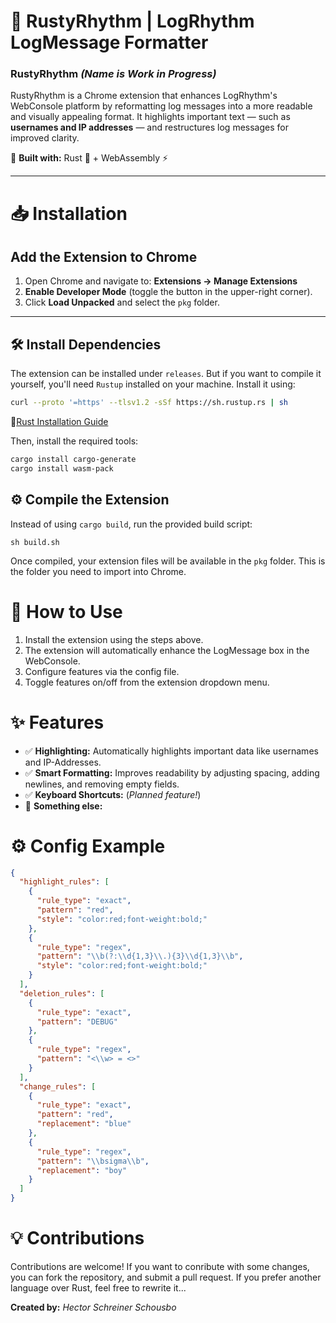 # 🚀 RustyRhythm | LogRhythm LogMessage Formatter
### **RustyRhythm** *(Name is Work in Progress)*

RustyRhythm is a Chrome extension that enhances LogRhythm's WebConsole platform by reformatting log messages into a more readable and visually appealing format. It highlights important text — such as **usernames and IP addresses** — and restructures log messages for improved clarity.

🔧 **Built with:** Rust 🦀 + WebAssembly ⚡

---

# 📥 Installation
## **Add the Extension to Chrome**
1. Open Chrome and navigate to:
   **Extensions → Manage Extensions**
2. **Enable Developer Mode** (toggle the button in the upper-right corner).
3. Click **Load Unpacked** and select the `pkg` folder.

---

## 🛠 Install Dependencies

The extension can be installed under `releases`. But if you want to compile it yourself, you'll need `Rustup` installed on your machine. Install it using:

```sh
curl --proto '=https' --tlsv1.2 -sSf https://sh.rustup.rs | sh
```

🔗[Rust Installation Guide](https://www.rust-lang.org/tools/install)

Then, install the required tools:
```sh
cargo install cargo-generate
cargo install wasm-pack
```

## ⚙️ Compile the Extension
Instead of using `cargo build`, run the provided build script:
```
sh build.sh
```
Once compiled, your extension files will be available in the `pkg` folder. This is the folder you need to import into Chrome.

# 🚀 How to Use
1. Install the extension using the steps above.
2. The extension will automatically enhance the LogMessage box in the WebConsole.
3. Configure features via the config file.
4. Toggle features on/off from the extension dropdown menu.

# ✨ Features
- ✅ **Highlighting:** Automatically highlights important data like usernames and IP-Addresses.
- ✅ **Smart Formatting:** Improves readability by adjusting spacing, adding newlines, and removing empty fields.
- ✅ **Keyboard Shortcuts:** (*Planned feature!*)
- 🔲 **Something else:**

# ⚙️ Config Example
```json
{
  "highlight_rules": [
    {
      "rule_type": "exact",
      "pattern": "red",
      "style": "color:red;font-weight:bold;"
    },
    {
      "rule_type": "regex",
      "pattern": "\\b(?:\\d{1,3}\\.){3}\\d{1,3}\\b",
      "style": "color:red;font-weight:bold;"
    }
  ],
  "deletion_rules": [
    {
      "rule_type": "exact",
      "pattern": "DEBUG"
    },
    {
      "rule_type": "regex",
      "pattern": "<\\w> = <>"
    }
  ],
  "change_rules": [
    {
      "rule_type": "exact",
      "pattern": "red",
      "replacement": "blue"
    },
    {
      "rule_type": "regex",
      "pattern": "\\bsigma\\b",
      "replacement": "boy"
    }
  ]
}

```

# 💡 Contributions
Contributions are welcome! If you want to conribute with some changes, you can fork the repository, and submit a pull request. If you prefer another language over Rust, feel free to rewrite it...

**Created by:** *Hector Schreiner Schousbo*
